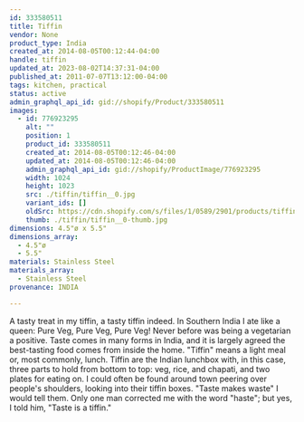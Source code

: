 ```yaml
---
id: 333580511
title: Tiffin
vendor: None
product_type: India
created_at: 2014-08-05T00:12:44-04:00
handle: tiffin
updated_at: 2023-08-02T14:37:31-04:00
published_at: 2011-07-07T13:12:00-04:00
tags: kitchen, practical
status: active
admin_graphql_api_id: gid://shopify/Product/333580511
images:
  - id: 776923295
    alt: ""
    position: 1
    product_id: 333580511
    created_at: 2014-08-05T00:12:46-04:00
    updated_at: 2014-08-05T00:12:46-04:00
    admin_graphql_api_id: gid://shopify/ProductImage/776923295
    width: 1024
    height: 1023
    src: ./tiffin/tiffin__0.jpg
    variant_ids: []
    oldSrc: https://cdn.shopify.com/s/files/1/0589/2901/products/tiffin_1.jpeg?v=1407211966
    thumb: ./tiffin/tiffin__0-thumb.jpg
dimensions: 4.5"ø x 5.5"
dimensions_array:
  - 4.5"ø
  - 5.5"
materials: Stainless Steel
materials_array:
  - Stainless Steel
provenance: INDIA

---
```


A tasty treat in my tiffin, a tasty tiffin indeed. In Southern India I ate like a queen: Pure Veg, Pure Veg, Pure Veg! Never before was being a vegetarian a positive. Taste comes in many forms in India, and it is largely agreed the best-tasting food comes from inside the home. "Tiffin" means a light meal or, most commonly, lunch. Tiffin are the Indian lunchbox with, in this case, three parts to hold from bottom to top: veg, rice, and chapati, and two plates for eating on. I could often be found around town peering over people's shoulders, looking into their tiffin boxes. "Taste makes waste" I would tell them. Only one man corrected me with the word "haste"; but yes, I told him, "Taste is a tiffin."